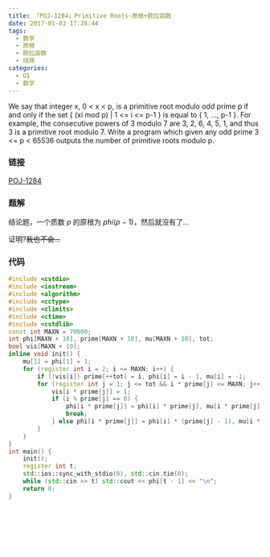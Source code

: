 ```yaml
---
title: 「POJ-1284」Primitive Roots-原根+欧拉函数
date: 2017-01-03 17:28:44
tags:
  - 数学
  - 原根
  - 欧拉函数
  - 线筛
categories:
  - OI
  - 数学
---
```

We say that integer x, 0 < x < p, is a primitive root modulo odd prime p if and only if the set { (xi mod p) | 1 <= i <= p-1 } is equal to { 1, ..., p-1 }. For example, the consecutive powers of 3 modulo 7 are 3, 2, 6, 4, 5, 1, and thus 3 is a primitive root modulo 7.
Write a program which given any odd prime 3 <= p < 65536 outputs the number of primitive roots modulo p.
<!-- more -->
### 链接
[POJ-1284](http://poj.org/problem?id=1284)
### 题解
结论题，一个质数 $p$ 的原根为 $phi(p - 1)$，然后就没有了...

证明?~~我也不会...~~
### 代码
``` cpp
#include <cstdio>
#include <iostream>
#include <algorithm>
#include <cctype>
#include <climits>
#include <ctime>
#include <cstdlib>
const int MAXN = 70000;
int phi[MAXN + 10], prime[MAXN + 10], mu[MAXN + 10], tot;
bool vis[MAXN + 10];
inline void init() {
    mu[1] = phi[1] = 1;
    for (register int i = 2; i <= MAXN; i++) {
        if (!vis[i]) prime[++tot] = i, phi[i] = i - 1, mu[i] = -1;
        for (register int j = 1; j <= tot && i * prime[j] <= MAXN; j++) {
            vis[i * prime[j]] = 1;
            if (i % prime[j] == 0) {
                phi[i * prime[j]] = phi[i] * prime[j], mu[i * prime[j]] = 0;
                break;
            } else phi[i * prime[j]] = phi[i] * (prime[j] - 1), mu[i * prime[j]] = -mu[i];
        }
    }
}
int main() {
    init();
    register int t;
    std::ios::sync_with_stdio(0), std::cin.tie(0);
    while (std::cin >> t) std::cout << phi[t - 1] << "\n";
    return 0;
}
```
<iframe frameborder="no" border="0" marginwidth="0" marginheight="0" width=330 height=86 src="//music.163.com/outchain/player?type=2&id=27669789&auto=1&height=66"></iframe>

